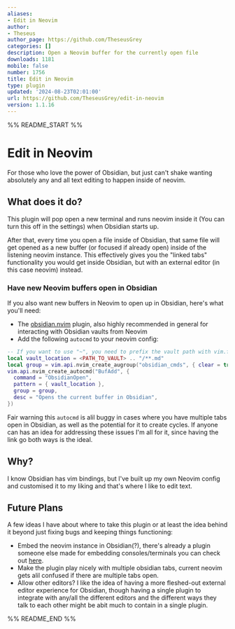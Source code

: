 ```yaml
---
aliases:
- Edit in Neovim
author:
- Theseus
author_page: https://github.com/TheseusGrey
categories: []
description: Open a Neovim buffer for the currently open file
downloads: 1181
mobile: false
number: 1756
title: Edit in Neovim
type: plugin
updated: '2024-08-23T02:01:00'
url: https://github.com/TheseusGrey/edit-in-neovim
version: 1.1.16
---
```


%% README_START %%

# Edit in Neovim

For those who love the power of Obsidian, but just can't shake wanting absolutely any and all text editing to happen inside of neovim.

## What does it do?

This plugin will pop open a new terminal and runs neovim inside it (You can turn this off in the settings) when Obsidian starts up.

After that, every time you open a file inside of Obsidian, that same file will get opened as a new buffer (or focused if already open) inside of the listening neovim instance. This effectively gives you the "linked tabs" functionality you would get inside Obsidian, but with an external editor (in this case neovim) instead.

### Have new Neovim buffers open in Obsidian

If you also want new buffers in Neovim to open up in Obsidian, here's what you'll need:

- The [obsidian.nvim](https://github.com/epwalsh/obsidian.nvim) plugin, also highly recommended in general for interacting with Obsidian vaults from Neovim
- Add the following `autocmd` to your neovim config:

```lua
-- If you want to use "~", you need to prefix the vault path with vim.fn.expand "~"
local vault_location = <PATH_TO_VAULT> .. "/**.md"
local group = vim.api.nvim_create_augroup("obsidian_cmds", { clear = true })
vim.api.nvim_create_autocmd("BufAdd", {
  command = "ObsidianOpen",
  pattern = { vault_location },
  group = group,
  desc = "Opens the current buffer in Obsidian",
})
```

Fair warning this `autocmd` is alil buggy in cases where you have multiple tabs open in Obsidian, as well as the potential for it to create cycles. If anyone can has an idea for addressing these issues I'm all for it, since having the link go both ways is the ideal.

## Why?

I know Obsidian has vim bindings, but I've built up my own Neovim config and customised it to my liking and that's where I like to edit text.

## Future Plans

A few ideas I have about where to take this plugin or at least the idea behind it beyond just fixing bugs and keeping things functioning:

- Embed the neovim instance in Obsidian(?), there's already a plugin someone else made for embedding consoles/terminals you can check out [here](https://github.com/polyipseity/obsidian-terminal).
- Make the plugin play nicely with multiple obsidian tabs, current neovim gets alil confused if there are multiple tabs open.
- Allow other editors? I like the idea of having a more fleshed-out external editor experience for Obsidian, though having a single plugin to integrate with any/all the different editors and the different ways they talk to each other might be abit much to contain in a single plugin.


%% README_END %%